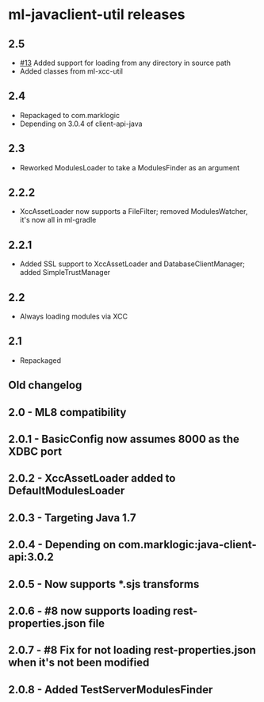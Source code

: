 # ml-javaclient-util releases

## 2.5

* [#13](https://github.com/rjrudin/ml-javaclient-util/issues/13) Added support for loading from any directory in source path 
* Added classes from ml-xcc-util

## 2.4

* Repackaged to com.marklogic
* Depending on 3.0.4 of client-api-java 

## 2.3

* Reworked ModulesLoader to take a ModulesFinder as an argument

## 2.2.2

* XccAssetLoader now supports a FileFilter; removed ModulesWatcher, it's now all in ml-gradle

## 2.2.1

* Added SSL support to XccAssetLoader and DatabaseClientManager; added SimpleTrustManager

## 2.2

* Always loading modules via XCC

## 2.1

* Repackaged

## Old changelog

## 2.0   - ML8 compatibility

## 2.0.1 - BasicConfig now assumes 8000 as the XDBC port

## 2.0.2 - XccAssetLoader added to DefaultModulesLoader

## 2.0.3 - Targeting Java 1.7

## 2.0.4 - Depending on com.marklogic:java-client-api:3.0.2

## 2.0.5 - Now supports *.sjs transforms

## 2.0.6 - #8 now supports loading rest-properties.json file

## 2.0.7 - #8 Fix for not loading rest-properties.json when it's not been modified

## 2.0.8 - Added TestServerModulesFinder
